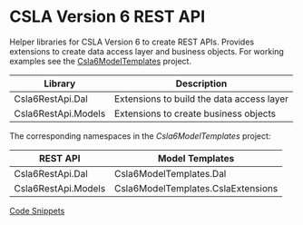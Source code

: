 # CSLA Version 6 REST API

Helper libraries for CSLA Version 6 to create REST APIs. Provides extensions to
create data access layer and business objects. For working examples see the
[Csla6ModelTemplates](https://github.com/marmarosi/Csla6ModelTemplates) project.

|Library|Description|
|-------|-----------|
|Csla6RestApi.Dal|Extensions to build the data access layer|
|Csla6RestApi.Models|Extensions to create business objects|

The corresponding namespaces in the _Csla6ModelTemplates_ project:

|REST API|Model Templates|
|--------|---------------|
|Csla6RestApi.Dal|Csla6ModelTemplates.Dal|
|Csla6RestApi.Models|Csla6ModelTemplates.CslaExtensions|

[Code Snippets](snippets.html)
